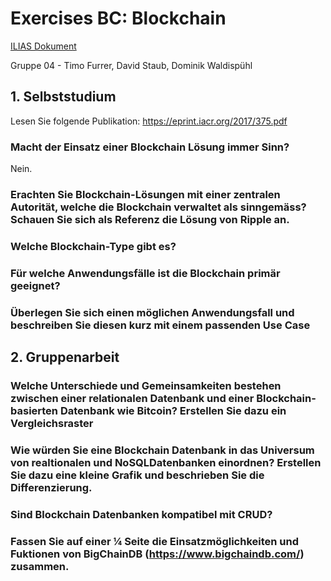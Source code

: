 # Exercises BC: Blockchain

[ILIAS Dokument](https://elearning.hslu.ch/ilias/goto.php?target=file_3692473_download)

Gruppe 04 - Timo Furrer, David Staub, Dominik Waldispühl

## 1. Selbststudium
Lesen Sie folgende Publikation: https://eprint.iacr.org/2017/375.pdf

### Macht der Einsatz einer Blockchain Lösung immer Sinn?

Nein.

### Erachten Sie Blockchain-Lösungen mit einer zentralen Autorität, welche die Blockchain verwaltet als sinngemäss? Schauen Sie sich als Referenz die Lösung von Ripple an.



### Welche Blockchain-Type gibt es?



### Für welche Anwendungsfälle ist die Blockchain primär geeignet?



### Überlegen Sie sich einen möglichen Anwendungsfall und beschreiben Sie diesen kurz mit einem passenden Use Case



## 2. Gruppenarbeit

### Welche Unterschiede und Gemeinsamkeiten bestehen zwischen einer relationalen Datenbank und einer Blockchain-basierten Datenbank wie Bitcoin? Erstellen Sie dazu ein Vergleichsraster



### Wie würden Sie eine Blockchain Datenbank in das Universum von realtionalen und NoSQLDatenbanken einordnen? Erstellen Sie dazu eine kleine Grafik und beschrieben Sie die Differenzierung.



### Sind Blockchain Datenbanken kompatibel mit CRUD?



### Fassen Sie auf einer ¼ Seite die Einsatzmöglichkeiten und Fuktionen von BigChainDB (https://www.bigchaindb.com/) zusammen.

